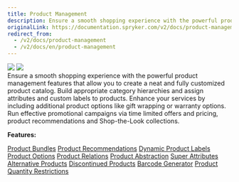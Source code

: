 ```yaml
---
title: Product Management
description: Ensure a smooth shopping experience with the powerful product management features that allow you to create a neat and fully customized product catalog.
originalLink: https://documentation.spryker.com/v2/docs/product-management
redirect_from:
  - /v2/docs/product-management
  - /v2/docs/en/product-management
---
```


<div class='feature-text'>
    <div class='feature-images'>
    <img class="light-mode" src="https://spryker.s3.eu-central-1.amazonaws.com/docs/Document+360/Capabilities+icons/light/Product+Management.svg"/>
    <img class="dark-mode" src="https://spryker.s3.eu-central-1.amazonaws.com/docs/Document+360/Capabilities+icons/dark/Product+Management.svg"/>
    </div>
    <div class="feature-text-wrap">
Ensure a smooth shopping experience with the powerful product management features that allow you to create a neat and fully customized product catalog. Build appropriate category hierarchies and assign attributes and custom labels to products. Enhance your services by including additional product options like gift wrapping or warranty options. Run effective promotional campaigns via time limited offers and pricing, product recommendations and Shop-the-Look collections.
         </div>
</div>

**Features:**
<div>
<a class="feature-link" href="https://documentation.spryker.com/v2/docs/product-bundle">Product Bundles</a>
<a class="feature-link" href="https://documentation.spryker.com/v2/docs/product-recommendations">Product Recommendations</a>
<a class="feature-link" href="https://documentation.spryker.com/v2/docs/dynamic-product-labels">Dynamic Product Labels</a>
<a class="feature-link" href="https://documentation.spryker.com/v2/docs/product-options-2">Product Options</a>
<a class="feature-link" href="https://documentation.spryker.com/v2/docs/product-relations">Product Relations</a>
<a class="feature-link" href="https://documentation.spryker.com/v2/docs/product-abstraction">Product Abstraction</a>
<a class="feature-link" href="https://documentation.spryker.com/v2/docs/super-attributes">Super Attributes</a>
<a class="feature-link" href="https://documentation.spryker.com/v2/docs/alternative-products">Alternative Products</a>
<a class="feature-link" href="https://documentation.spryker.com/v2/docs/discontinued-products">Discontinued Products</a>
<a class="feature-link" href="https://documentation.spryker.com/v2/docs/barcode-generator">Barcode Generator</a>
<a class="feature-link" href="https://documentation.spryker.com/v2/docs/product-quantity-restrictions">Product Quantity Restrictions</a>
